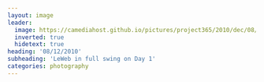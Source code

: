 ```yaml
---
layout: image
leader:
  image: https://camediahost.github.io/pictures/project365/2010/dec/08/081210.jpg
  inverted: true
  hidetext: true
heading: '08/12/2010'
subheading: 'LeWeb in full swing on Day 1'
categories: photography
---
```

